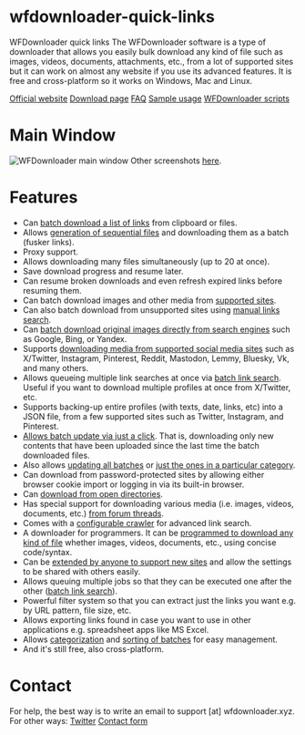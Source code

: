 # wfdownloader-quick-links
WFDownloader quick links
The WFDownloader software is a type of downloader that allows you easily bulk download any kind of file such as images, videos, documents, attachments, etc., from a lot of supported sites but it can work on almost any website if you use its advanced features. It is free and cross-platform so it works on Windows, Mac and Linux.

[Official website](https://www.wfdownloader.xyz/)
[Download page](https://www.wfdownloader.xyz/download)
[FAQ](https://www.wfdownloader.xyz/faq)
[Sample usage](https://www.youtube.com/watch?v=TYXmSEyHGA0)
[WFDownloader scripts](https://github.com/notarom/wfdownloader-script)

# Main Window
![WFDownloader main window](https://www.wfdownloader.xyz/images/screenshots/wfdownloader_app_main_window_900px_v4.png)
Other screenshots [here](https://www.wfdownloader.xyz/features).

# Features
-   Can  [batch download a list of links](https://www.wfdownloader.xyz/blog/how-to-batch-download-a-list-of-urls)  from clipboard or files.
-   Allows  [generation of sequential files](https://www.wfdownloader.xyz/tutorial/how-to-add-batch-download-for-items-with-similar-patterns)  and downloading them as a batch (fusker links).
-   Proxy support.
-   Allows downloading many files simultaneously (up to 20 at once).
-   Save download progress and resume later.
-   Can resume broken downloads and even refresh expired links before resuming them.
-   Can batch download images and other media from  [supported sites](https://www.wfdownloader.xyz/faq#supported_sites).
-   Can also batch download from unsupported sites using  [manual links search](https://www.wfdownloader.xyz/tutorial/using-manual-search-option-to-download-from-unsupported-sites).
-   Can [batch download original images directly from search engines](https://www.wfdownloader.xyz/blog/how-to-bulk-download-images-from-google-and-bing-search-engines) such as Google, Bing, or Yandex.
-   Supports  [downloading media from supported social media sites](https://www.youtube.com/watch?v=TYXmSEyHGA0)  such as X/Twitter, Instagram, Pinterest, Reddit, Mastodon, Lemmy, Bluesky, Vk, and many others.
-   Allows queueing multiple link searches at once via [batch link search](https://www.wfdownloader.xyz/blog/batch-link-search-how-to-queue-multiple-link-extractions-at-once). Useful if you want to download multiple profiles at once from X/Twitter, etc.
-   Supports backing-up entire profiles (with texts, date, links, etc) into a JSON file, from a few supported sites such as Twitter, Instagram, and Pinterest.
-   [Allows batch update via just a click](https://www.wfdownloader.xyz/blog_images/wfdownloader_app_update_current_batch_annotated.png). That is, downloading only new contents that have been uploaded since the last time the batch downloaded files.
-   Also allows [updating all batches](https://www.wfdownloader.xyz/blog_images/running_or_updating_all_batches_preview.png) or [just the ones in a particular category](https://www.wfdownloader.xyz/blog_images/run_only_batches_in_a_category.png).
-   Can download from password-protected sites by allowing either browser cookie import or logging in via its built-in browser.
-   Can  [download from open directories](https://www.youtube.com/watch?v=EKHSFIkhato).
-   Has special support for downloading various media (i.e. images, videos, documents, etc.)  [from forum threads](https://www.youtube.com/watch?v=jEhbziYlQy8).
-   Comes with a  [configurable crawler](https://www.youtube.com/watch?v=fwpGVVHpErE)  for advanced link search.
-   A downloader for programmers. It can be  [programmed to download any kind of file](https://www.reddit.com/user/wfdownloader/comments/uuab6w/how_to_program_wfdownloader_app/)  whether images, videos, documents, etc., using concise code/syntax.
-   Can be [extended by anyone to support new sites](https://imgur.com/a/how-to-export-wfdownloader-app-setting-forum-crawler-programmable-mode-xfRP34K) and allow the settings to be shared with others easily.
-   Allows queuing multiple jobs so that they can be executed one after the other ([batch link search](https://www.wfdownloader.xyz/blog/batch-link-search-how-to-queue-multiple-link-extractions-at-once)).
-   Powerful filter system so that you can extract just the links you want e.g. by URL pattern, file size, etc.
-   Allows exporting links found in case you want to use in other applications e.g. spreadsheet apps like MS Excel.
-   Allows [categorization](https://www.wfdownloader.xyz/blog_images/multiple_layers_of_batch_categories.png) and [sorting of batches](https://www.wfdownloader.xyz/blog_images/sorting_of_batches_in_wfdownloader_app.png) for easy management.
- And it's still free, also cross-platform.

# Contact
For help, the best way is to write an email to support [at] wfdownloader.xyz. For other ways:
[Twitter](https://twitter.com/wfdownloader)
[Contact form](https://www.wfdownloader.xyz/contact)
